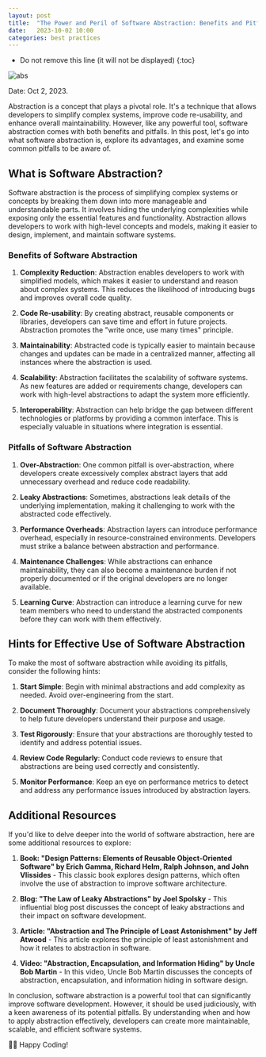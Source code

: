 ```yaml
---
layout: post
title:  "The Power and Peril of Software Abstraction: Benefits and Pitfalls"
date:   2023-10-02 10:00
categories: best practices
---
```


* Do not remove this line (it will not be displayed)
{:toc}

![abs](https://thevaluable.dev/images/2019/abstraction/too-abstract.jpg)

Date: Oct 2, 2023.

Abstraction is a concept that plays a pivotal role. It's a technique that allows developers to simplify complex systems, improve code re-usability, and enhance overall maintainability. However, like any powerful tool, software abstraction comes with both benefits and pitfalls. In this post, let's go into what software abstraction is, explore its advantages, and examine some common pitfalls to be aware of.

## What is Software Abstraction?

Software abstraction is the process of simplifying complex systems or concepts by breaking them down into more manageable and understandable parts. It involves hiding the underlying complexities while exposing only the essential features and functionality. Abstraction allows developers to work with high-level concepts and models, making it easier to design, implement, and maintain software systems.

### Benefits of Software Abstraction

1. **Complexity Reduction**: Abstraction enables developers to work with simplified models, which makes it easier to understand and reason about complex systems. This reduces the likelihood of introducing bugs and improves overall code quality.

2. **Code Re-usability**: By creating abstract, reusable components or libraries, developers can save time and effort in future projects. Abstraction promotes the "write once, use many times" principle.

3. **Maintainability**: Abstracted code is typically easier to maintain because changes and updates can be made in a centralized manner, affecting all instances where the abstraction is used.

4. **Scalability**: Abstraction facilitates the scalability of software systems. As new features are added or requirements change, developers can work with high-level abstractions to adapt the system more efficiently.

5. **Interoperability**: Abstraction can help bridge the gap between different technologies or platforms by providing a common interface. This is especially valuable in situations where integration is essential.

### Pitfalls of Software Abstraction

1. **Over-Abstraction**: One common pitfall is over-abstraction, where developers create excessively complex abstract layers that add unnecessary overhead and reduce code readability.

2. **Leaky Abstractions**: Sometimes, abstractions leak details of the underlying implementation, making it challenging to work with the abstracted code effectively.

3. **Performance Overheads**: Abstraction layers can introduce performance overhead, especially in resource-constrained environments. Developers must strike a balance between abstraction and performance.

4. **Maintenance Challenges**: While abstractions can enhance maintainability, they can also become a maintenance burden if not properly documented or if the original developers are no longer available.

5. **Learning Curve**: Abstraction can introduce a learning curve for new team members who need to understand the abstracted components before they can work with them effectively.

## Hints for Effective Use of Software Abstraction

To make the most of software abstraction while avoiding its pitfalls, consider the following hints:

1. **Start Simple**: Begin with minimal abstractions and add complexity as needed. Avoid over-engineering from the start.

2. **Document Thoroughly**: Document your abstractions comprehensively to help future developers understand their purpose and usage.

3. **Test Rigorously**: Ensure that your abstractions are thoroughly tested to identify and address potential issues.

4. **Review Code Regularly**: Conduct code reviews to ensure that abstractions are being used correctly and consistently.

5. **Monitor Performance**: Keep an eye on performance metrics to detect and address any performance issues introduced by abstraction layers.

## Additional Resources

If you'd like to delve deeper into the world of software abstraction, here are some additional resources to explore:

1. **Book: "Design Patterns: Elements of Reusable Object-Oriented Software" by Erich Gamma, Richard Helm, Ralph Johnson, and John Vlissides** - This classic book explores design patterns, which often involve the use of abstraction to improve software architecture.

2. **Blog: "The Law of Leaky Abstractions" by Joel Spolsky** - This influential blog post discusses the concept of leaky abstractions and their impact on software development.

3. **Article: "Abstraction and The Principle of Least Astonishment" by Jeff Atwood** - This article explores the principle of least astonishment and how it relates to abstraction in software.

4. **Video: "Abstraction, Encapsulation, and Information Hiding" by Uncle Bob Martin** - In this video, Uncle Bob Martin discusses the concepts of abstraction, encapsulation, and information hiding in software design.

In conclusion, software abstraction is a powerful tool that can significantly improve software development. However, it should be used judiciously, with a keen awareness of its potential pitfalls. By understanding when and how to apply abstraction effectively, developers can create more maintainable, scalable, and efficient software systems.

👨‍💻 Happy Coding!
